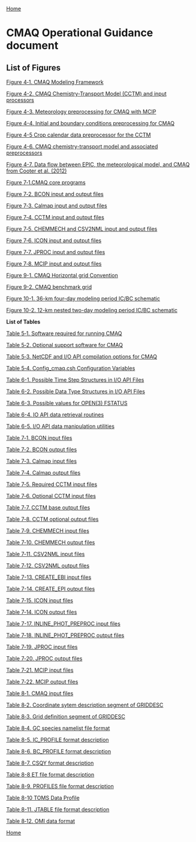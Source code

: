 <!-- BEGIN COMMENT -->

[Home](README.md)

<!-- END COMMENT -->

CMAQ Operational Guidance document
==
List of Figures
--

[Figure 4‑1. CMAQ Modeling Framework](CMAQ_OGD_ch04_science.md#Figure4-1)

[Figure 4-2. CMAQ Chemistry-Transport Model (CCTM) and input processors](CMAQ_OGD_ch04_science.md#Figure4-2)

[Figure 4-3. Meteorology preprocessing for CMAQ with MCIP](CMAQ_OGD_ch04_science.md#Figure4-3)

[Figure 4-4. Initial and boundary conditions preprocessing for CMAQ](CMAQ_OGD_ch04_science.md#Figure4-4)

[Figure 4-5 Crop calendar data preprocessor for the CCTM](CMAQ_OGD_ch04_science.md#Figure4-5)

[Figure 4-6. CMAQ chemistry-transport model and associated preprocessors](CMAQ_OGD_ch04_science.md#Figure4-6)

[Figure 4-7. Data flow between EPIC, the meteorological model, and CMAQ from Cooter et al. (2012)](CMAQ_OGD_ch04_science.md#Figure4-7)

[Figure 7‑1.CMAQ core programs](CMAQ_OGD_ch07_programs_libraries.md#Figure7-1)

[Figure 7‑2. BCON input and output files](CMAQ_OGD_ch07_programs_libraries.md#Figure7-2)

[Figure 7‑3. Calmap input and output files](CMAQ_OGD_ch07_programs_libraries.md#Figure7-3)

[Figure 7‑4. CCTM input and output files](CMAQ_OGD_ch07_programs_libraries.md#Figure7-4)

[Figure 7‑5. CHEMMECH and CSV2NML input and output files](CMAQ_OGD_ch07_programs_libraries.md#Figure7-5)

[Figure 7‑6. ICON input and output files](CMAQ_OGD_ch07_programs_libraries.md#Figure7-6)

[Figure 7‑7. JPROC input and output files](CMAQ_OGD_ch07_programs_libraries.md#Figure7-7)

[Figure 7‑8. MCIP input and output files](CMAQ_OGD_ch07_programs_libraries.md#Figure7-8)

[Figure 9-1. CMAQ Horizontal grid Convention](CMAQ_OGD_ch09_grid_defn.md#Figure9-1)

[Figure 9-2. CMAQ benchmark grid](CMAQ_OGD_ch09_grid_defn.md#Figure9-2)

[Figure 10-1. 36-km four-day modeling period IC/BC schematic](CMAQ_OGD_ch10_new_simulation.md#Figure10-1)

[Figure 10-2. 12-km nested two-day modeling period IC/BC schematic](CMAQ_OGD_ch10_new_simulation.md#Figure10-2)

**List of Tables**

[Table 5‑1. Software required for running CMAQ](CMAQ_OGD_ch05_sys_req.md#Table5-1)

[Table 5‑2. Optional support software for CMAQ](CMAQ_OGD_ch05_sys_req.md#Table5-2)

[Table 5‑3. NetCDF and I/O API compilation options for CMAQ](CMAQ_OGD_ch05_sys_req.md#Table5-3)

[Table 5‑4. Config_cmaq.csh Configuration Variables](CMAQ_OGD_ch05_sys_req.md#Table5-4)

[Table 6-1. Possible Time Step Structures in I/O API Files](CMAQ_OGD_ch06_req_lib.md#Table6-1)

[Table 6-2. Possible Data Type Structures in I/O API Files](CMAQ_OGD_ch06_req_lib.md#Table6-2)

[Table 6-3. Possible values for OPEN(3) FSTATUS](CMAQ_OGD_ch06_req_lib.md#Table6-3)

[Table 6-4. IO API data retrieval routines](CMAQ_OGD_ch06_req_lib.md#Table6-4)

[Table 6-5. I/O API data manipulation utilities](CMAQ_OGD_ch06_req_lib.md#Table6-5)

[Table 7‑1. BCON input files](CMAQ_OGD_ch07_programs_libraries.md#bcon-input-files)

[Table 7‑2. BCON output files](CMAQ_OGD_ch07_programs_libraries.md#Table7-2)

[Table 7‑3. Calmap input files](CMAQ_OGD_ch07_programs_libraries.md#calmap-input-files)

[Table 7‑4. Calmap output files](CMAQ_OGD_ch07_programs_libraries.md#calmap-output-files)

[Table 7‑5. Required CCTM input files](CMAQ_OGD_ch07_programs_libraries.md#cctm-input-files)

[Table 7‑6. Optional CCTM input files](CMAQ_OGD_ch07_programs_libraries.md#Table7-6)

[Table 7‑7. CCTM base output files](CMAQ_OGD_ch07_programs_libraries.md#Table7-7)

[Table 7‑8. CCTM optional output files](CMAQ_OGD_ch07_programs_libraries.md#Table7-8)

[Table 7‑9. CHEMMECH input files](CMAQ_OGD_ch07_programs_libraries.md#Table7-9)

[Table 7‑10. CHEMMECH output files](CMAQ_OGD_ch07_programs_libraries.md#Table7-10)

[Table 7‑11. CSV2NML input files](CMAQ_OGD_ch07_programs_libraries.md#Table7-11)

[Table 7‑12. CSV2NML output files](CMAQ_OGD_ch07_programs_libraries.md#Table7-12)

[Table 7-13. CREATE_EBI input files](CMAQ_OGD_ch07_programs_libraries.md#create_ebi-input-files)

[Table 7-14. CREATE_EPI output files](CMAQ_OGD_ch07_programs_libraries.md#create_ebi-output-files)

[Table 7‑15. ICON input files](CMAQ_OGD_ch07_programs_libraries.md#icon-input-files)

[Table 7‑14. ICON output files](CMAQ_OGD_ch07_programs_libraries.md#create_ebi-output-files)

[Table 7-17. INLINE_PHOT_PREPROC input files](CMAQ_OGD_ch07_programs_libraries.md#inline_phot_preproc-input-files)

[Table 7‑18. INLINE_PHOT_PREPROC output files](CMAQ_OGD_ch07_programs_libraries.md#inline_phot_preproc-output-files)

[Table 7‑19. JPROC input files](CMAQ_OGD_ch07_programs_libraries.md#jproc-input-files)

[Table 7‑20. JPROC output files](CMAQ_OGD_ch07_programs_libraries.md#jproc-output-files)

[Table 7‑21. MCIP input files](CMAQ_OGD_ch07_programs_libraries.md#mcip-input-files)

[Table 7‑22. MCIP output files](CMAQ_OGD_ch07_programs_libraries.md#mcip-output-files)

[Table 8‑1. CMAQ input files](CMAQ_OGD_ch08_input_files.md#Table8-1)

[Table 8‑2. Coordinate sytem description segment of GRIDDESC](CMAQ_OGD_ch08_input_files.md#Table8-2)

[Table 8‑3. Grid definition segment of GRIDDESC](CMAQ_OGD_ch08_input_files.md#Table8-3)

[Table 8‑4. GC species namelist file format](CMAQ_OGD_ch08_input_files.md#Table8-4)

[Table 8-5. IC_PROFILE format description](CMAQ_OGD_ch08_input_files.md#Table8-5)

[Table 8-6. BC_PROFILE format description](CMAQ_OGD_ch08_input_files.md#Table8-6)

[Table 8-7. CSQY format description](CMAQ_OGD_ch08_input_files.md#Table8-7)

[Table 8-8 ET file format description](CMAQ_OGD_ch08_input_files.md#Table8-8)

[Table 8-9. PROFILES file format description](CMAQ_OGD_ch08_input_files.md#Table8-9)

[Table 8-10 TOMS Data Profile](CMAQ_OGD_ch08_input_files.md#Table8-10)

[Table 8-11. JTABLE file format description](CMAQ_OGD_ch08_input_files.md#Table8-11)

[Table 8‑12. OMI data format](CMAQ_OGD_ch08_input_files.md#Table8-12)

<!-- BEGIN COMMENT -->

[Home](README.md)

<!-- END COMMENT -->
